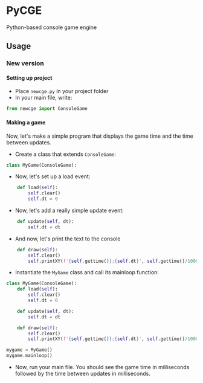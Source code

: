 # PyCGE
 Python-based console game engine

## Usage
### New version
#### Setting up project
* Place `newcge.py` in your project folder
* In your main file, write:
```py
from newcge import ConsoleGame
```
#### Making a game
Now, let's make a simple program that displays the game time and the time between updates.
* Create a class that extends `ConsoleGame`:
```py
class MyGame(ConsoleGame):
```
* Now, let's set up a load event:
```py
    def load(self):
        self.clear()
        self.dt = 0
```
* Now, let's add a really simple update event:
```py
    def update(self, dt):
        self.dt = dt
```
* And now, let's print the text to the console
```py
    def draw(self):
        self.clear()
        self.printXY(f'{self.gettime()};{self.dt}', self.gettime()/1000+1, 1)
```
* Instantiate the `MyGame` class and call its mainloop function:
```py
class MyGame(ConsoleGame):
    def load(self):
        self.clear()
        self.dt = 0

    def update(self, dt):
        self.dt = dt

    def draw(self):
        self.clear()
        self.printXY(f'{self.gettime()};{self.dt}', self.gettime()/1000+1, 1)

mygame = MyGame()
mygame.mainloop()
```
* Now, run your main file. You should see the game time in milliseconds followed by the time between updates in milliseconds.